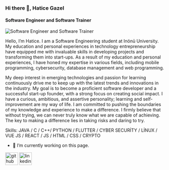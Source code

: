 ### Hi there 👋, Hatice Gazel
#### Software Engineer and Software Trainer
![Software Engineer and Software Trainer](https://arturssmirnovs.github.io/github-profile-readme-generator/images/banner.png)

Hello, I’m Hatice. I am a Software Engineering student at Inönü University. My education and personal experiences in technology entrepreneurship have equipped me with invaluable skills in developing projects and transforming them into start-ups. As a result of my education and personal experiences, I have honed my expertise in various fields, including mobile programming, cybersecurity, database management and web programming.

My deep interest in emerging technologies and passion for learning continuously drive me to keep up with the latest trends and innovations in the industry. My goal is to become a proficient software developer and a successful start-up founder, with a strong focus on creating social impact. I have a curious, ambitious, and assertive personality; learning and self-improvement are my way of life. I am committed to pushing the boundaries of my knowledge and experience to make a difference. I firmly believe that without trying, we can never truly know what we are capable of achieving. The key to making a difference lies in taking risks and daring to try.

Skills: JAVA / C / C++/ PYTHON / FLUTTER / CYBER SECURİTY / LİNUX / VUE JS / REACT / JS / HTML / CSS / CRYPTO

- 🔭 I’m currently working on this page. 


[<img src='https://cdn.jsdelivr.net/npm/simple-icons@3.0.1/icons/github.svg' alt='github' height='40'>](https://github.com/gazellhatice)  [<img src='https://cdn.jsdelivr.net/npm/simple-icons@3.0.1/icons/linkedin.svg' alt='linkedin' height='40'>](https://www.linkedin.com/in/haticegazel/)  

